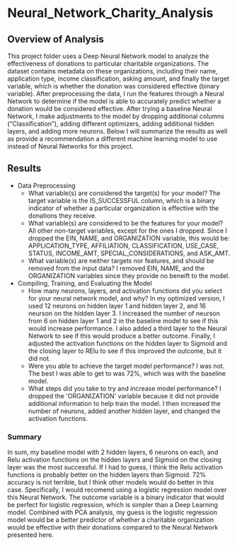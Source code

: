 # Neural_Network_Charity_Analysis

## Overview of Analysis
This project folder uses a Deep Neural Network model to analyze the effectiveness of donations to particular charitable organizations. The dataset contains metadata on these organizations, including their name, application type, income classification, asking amount, and finally the target variable, which is whether the donation was considered effective (binary variable). After preprocessing the data, I run the features through a Neural Network to determine if the model is able to accurately predict whether a donation would be considered effective. After trying a baseline Neural Network, I make adjustments to the model by dropping additional columns (“Classification”), adding different optimizers, adding additional hidden layers, and adding more neurons. Below I will summarize the results as well as provide a recommendation a different machine learning model to use instead of Neural Networks for this project.

## Results

* Data Preprocessing
  * What variable(s) are considered the target(s) for your model? The target variable is the IS_SUCCESSFUL column, which is a binary indicator of whether a particular organization is effective with the donations they receive. 
   * What variable(s) are considered to be the features for your model? All other non-target variables, except for the ones I dropped. Since I dropped the EIN, NAME, and ORGANIZATION variable, this would be: APPLICATION_TYPE, AFFILIATION,	CLASSIFICATION,	USE_CASE,	STATUS,	INCOME_AMT,	SPECIAL_CONSIDERATIONS,	and ASK_AMT.
   * What variable(s) are neither targets nor features, and should be removed from the input data? I removed EIN, NAME, and the ORGANIZATION variables since they provide no beneift to the model. 
* Compiling, Training, and Evaluating the Model
   * How many neurons, layers, and activation functions did you select for your neural network model, and why? In my optimized version, I used 12 neurons on hidden layer 1 and hidden layer 2, and 16 neurson on the hidden layer 3. I increased the number of neurson from 6 on hidden layer 1 and 2 in the baseline model to see if this would increase performance. I also added a third layer to the Neural Network to see if this would produce a better outcome. Finally, I adjusted the activation functions on the hidden layer to Sigmoid and the closing layer to RElu to see if this improved the outcome, but it did not. 
   * Were you able to achieve the target model performance? I was not. The best I was able to get to was 72%, which was with the baseline model. 
   * What steps did you take to try and increase model performance? I dropped the 'ORGANIZATION' variable because it did not provide additional information to help train the model. I then increased the number of neurons, added another hidden layer, and changed the activation functions. 

### Summary
In sum, my baseline model with 2 hidden layers, 6 neurons on each, and Relu activation functions on the hidden layers and Sigmoid on the closing layer was the most successful. If I had to guess, I think the Relu activation functions is probably better on the hidden layers than Sigmoid. 72% accuracy is not terrible, but I think other models would do better in this case.
Specifically, I would recomend using a logistic regression model over this Neural Network. The outcome variable is a binary indicator that would be perfect for logistic regression, which is simpler than a Deep Learning model. Combined with PCA analysis, my guess is the logistic regression model would be a better predictor of whether a charitable organization would be effective with their donations compared to the Neural Network presented here. 

   
